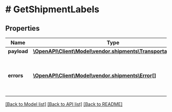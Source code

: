 # # GetShipmentLabels

## Properties

Name | Type | Description | Notes
------------ | ------------- | ------------- | -------------
**payload** | [**\OpenAPI\Client\Model\vendor.shipments\TransportationLabels**](TransportationLabels.md) |  | [optional]
**errors** | [**\OpenAPI\Client\Model\vendor.shipments\Error[]**](Error.md) | A list of error responses returned when a request is unsuccessful. | [optional]

[[Back to Model list]](../../README.md#models) [[Back to API list]](../../README.md#endpoints) [[Back to README]](../../README.md)
